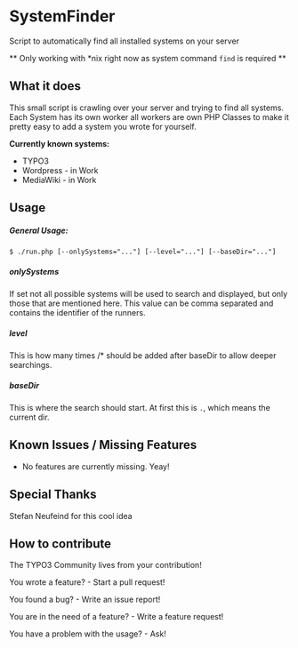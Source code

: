 SystemFinder
============

Script to automatically find all installed systems on your server

** Only working with *nix right now as system command `find` is required **

What it does
------------

This small script is crawling over your server and trying to find all systems. Each System has its own worker all workers are own PHP Classes to make it pretty easy to add a system you wrote for yourself.

**Currently known systems:**

* TYPO3
* Wordpress - in Work
* MediaWiki - in Work


Usage
---

##### General Usage:

    $ ./run.php [--onlySystems="..."] [--level="..."] [--baseDir="..."]

##### onlySystems

If set not all possible systems will be used to search and displayed, but only those that are mentioned here. This value can be comma separated and contains the identifier of the runners.

##### level

This is how many times /* should be added after baseDir to allow deeper searchings.

##### baseDir

This is where the search should start. At first this is `.`, which means the current dir.

Known Issues / Missing Features
---

* No features are currently missing. Yeay!


Special Thanks
---

Stefan Neufeind for this cool idea


How to contribute
-----------------
The TYPO3 Community lives from your contribution!

You wrote a feature? - Start a pull request!

You found a bug? - Write an issue report!

You are in the need of a feature? - Write a feature request!

You have a problem with the usage? - Ask!
